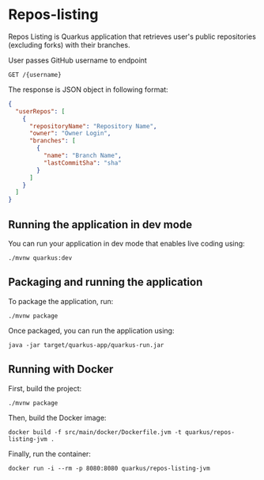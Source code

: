 # Repos-listing

Repos Listing is Quarkus application that retrieves user's public repositories (excluding forks) with their branches.

User passes GitHub username to endpoint
```http request
GET /{username}
```
The response is JSON object in following format:
```json
{
  "userRepos": [
    {
      "repositoryName": "Repository Name",
      "owner": "Owner Login",
      "branches": [
        {
          "name": "Branch Name",
          "lastCommitSha": "sha"
        }
      ]
    }
  ]
}
```

## Running the application in dev mode

You can run your application in dev mode that enables live coding using:

```shell script
./mvnw quarkus:dev
```

## Packaging and running the application

To package the application, run:

```shell script
./mvnw package
```

Once packaged, you can run the application using:
```shell
java -jar target/quarkus-app/quarkus-run.jar
```

## Running with Docker

First, build the project:
```shell script
./mvnw package
```

Then, build the Docker image:
```shell
docker build -f src/main/docker/Dockerfile.jvm -t quarkus/repos-listing-jvm .
```

Finally, run the container:
```shell
docker run -i --rm -p 8080:8080 quarkus/repos-listing-jvm
```